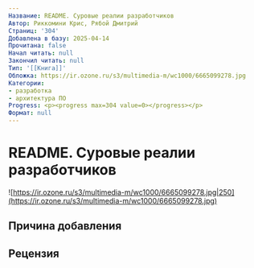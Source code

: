 ```yaml
---
Название: README. Суровые реалии разработчиков
Автор: Риккомини Крис, Рябой Дмитрий
Страниц: '304'
Добавлена в базу: 2025-04-14
Прочитана: false
Начал читать: null
Закончил читать: null
Тип: '[[Книга]]'
Обложка: https://ir.ozone.ru/s3/multimedia-m/wc1000/6665099278.jpg
Категории:
- разработка
- архитектура ПО
Progress: <p><progress max=304 value=0></progress></p>
Формат: null
---
```

# README. Суровые реалии разработчиков

![https://ir.ozone.ru/s3/multimedia-m/wc1000/6665099278.jpg|250](https://ir.ozone.ru/s3/multimedia-m/wc1000/6665099278.jpg)

## Причина добавления


## Рецензия